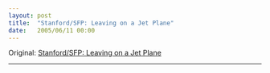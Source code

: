 ```yaml
---
layout: post
title:  "Stanford/SFP: Leaving on a Jet Plane"
date:   2005/06/11 00:00
---
```


Original: [Stanford/SFP: Leaving on a Jet Plane](http://www.aaronsw.com/weblog/stanford2sfp)

----------

<!--
It’s always odd how extraordinary things are just like their ordinary
counterparts. Stanford is just like a school, only wealthier. Leaving
home is just like going on vacation, only longer. And packing your dorm
is just like packing up your hotel room, only bigger.

Tonight the campus is so desolate: people missing, cars missing. Even
the room is beginning to seem empty, although the hallways are filled
with crud. I’m the last one left in our room of four people. With all my
schoolwork done, it’s surprisingly lonely. I wander down to talk to
other people packing.

* * * * *

*Goodbye Caroline (set of 3)*

[image links broken]

As I wait outside with my bags the next morning, kids slowly filer out
and sit on the top of the picnic table, just like the cool kids do in
television shows to indicate coolness. I sit away in the shade on the
chair. Eventually my ride shows up and the group of kids waves goodbye.
I wonder how many of them I’ll see again.

* * * * *

Bags are heavy. It’s a good thing I didn’t take public transportation —
there’s no way I would have made it. Not to mention the fact that when I
get here a voice over the speakers says that public transportation is
currently out. I wait in line for a long time at the curb until I get to
the front and they tell me they can’t check my bags anymore. Then I
spend a while running around looking for a cart machine that will take
my money, then I take the cart over to another long line and pay a lot
of money to take my bags on the plane. Good thing I’m early. I still
have two heavy bags to carry all the way to the terminal, unfortunately.
Somehow I survive without any major damage.

On the plane I read a long book which inspires me to write a long
memoir.

I then carry the heavy bags down to the baggage claim, buy another cart,
grab the bags of the conveyor belt, take them to the cab stand and ask
the cab driver to go to MIT. He doesn’t know where Simmons Hall is so he
tells me to stop him when we get close. I scan the windows, seeing
nothing but empty fields and abandoned warehouses when BOOM! this huge
building pops up, much larger than it seems in pictures. “That’s it!” I
say and the cabdriver backs up. He places my stuff on the curb as I pay
him and speeds off.

Inside an alienated student mans the desk, her lowered eyes
not-so-subtly implying that she really doesn’t want to talk to me. I
tell her I’m checking in. ‘Oh,’ she says in a dry monotone, ‘you’re that
guy. I thought you’d be older.’ She gives me a key and asks me to fill
out a confusing form, continually finding spots I haven’t filled out.
‘No, fill out everything — you left the box that says “\# of children”
blank.’ While I’m doing this some police come in and ask how to get to
tower B, she points them to the elevator at the end of the hall.

Finally I finish filling out the form and ask her how to get to my room.
She looks it up and concludes it’s in tower B, take the elevator at the
end of the hall. I decide to go on an exploratory mission with just one
bag to find my room before carrying everything down. It’s a good thing I
did since the elevator is surrounded by three cops. In front of them,
the elevator door is open revealing a whole group of kids in an elevator
stuck halfway between floors. The kids seem resigned to their situation
and are now sitting on the floor playing games. ‘I don’t trust these
f—-ing elevators,’ says one cop. ‘No way, me neither,’ answers another.
I decide to back away to give them some space.

After a short rest I decide to try the other elevator and it turns out
it’s much closer, so I laboriously drag my bags up and thru using it. On
the way to my room there is a picture window onto a deck with some sort
of yin-yang sculpture. The kids have filled it up with water and place
rubber duckies into it. Unfortunately, getting onto the deck requires a
keycard, which I don’t have.

* * * * *

Simmons Hall is indeed pretty, if a little warm. (Apparently the
computer lab is the only air conditioned room.) Meeting rooms of various
sorts are scattered throughout the place, each fitted with a whiteboard
and prints from Josef Albers’s *Interaction of Color*.

Oddly, each print is also accompanied by a note with a number to call
with “questions and concerns” about the artwork. (I imagine the MIT
student who calls and says “I have a concern about print \#49. Albers
clearly intended to use a 3,4,5 sequence but on the last square here
it’s printed as 3,4,6. Do you think you could send someone to take care
of this?”)

There are also a series of kitchens and TV rooms, each differently
shaped and furnished. Each TV room has a DVD player, VCR, and stairs up
to the next floor where, in a different location, there is another room
with a different shape and furnishings.

The floor plans of the building are printed by the elevator (for use in
case of fire, I guess) and they’re rather entertaining. They look just
like normal floor plans — squares and boxes with symbolic codes — except
it’s apparently been hit by a meteor, since there’s a big
squiggly-shaped hole right in the middle where the TV room is.

In one of the meeting rooms I found [a large
box](http://www.aaronsw.com/photos/sfp/IMG_2810.JPG/view) someone had
built out of wood, the inside covered in foam padding. Inside was a
strange-looking device, a switch, and a bunch of wires. Outside was a
light (currently off) that said “DIRECT FROM THE FUTURE”. I tried
figuring out what the box was, with little success. The whole thing felt
like a puzzle out of Myst or something.

The one thing I couldn’t find, however, was a bathroom on my floor. I
found a whole series of locked rooms with interesting labels —
Counseling, Student Government, Mail, Music, and my personal favorite
(if only because it was the one with no lock) Meditation — but no
bathroom. Finally I tried to open the unmarked door next to my room and
aha! a bathroom. Nice location, too. The only problem is it doesn’t have
lock.

* * * * *

The next day as I walk outside I’m hit in the face by Cambridge’s
dreadful weather. Unbearably snowy in the winter, it’s unbearably hot
and muggy in the summer. I guess it wasn’t just because I was carrying
bags yesterday that I was sweating. I walk the superblock to the student
center where I get some food and buy a fan for my room. It makes things
a little better but it’s still pretty terrible.

Anyone in Cambridge got an air conditioner I could borrow? Maybe I
should find someplace to buy one. **UPDATE:** The good folks at Y
Combinator brought me over an air conditioner which we jammed into one
of the windows and now it’s awesome. *Thanks!*

Finally, if anyone nearby wants to visit, just drop me an email.